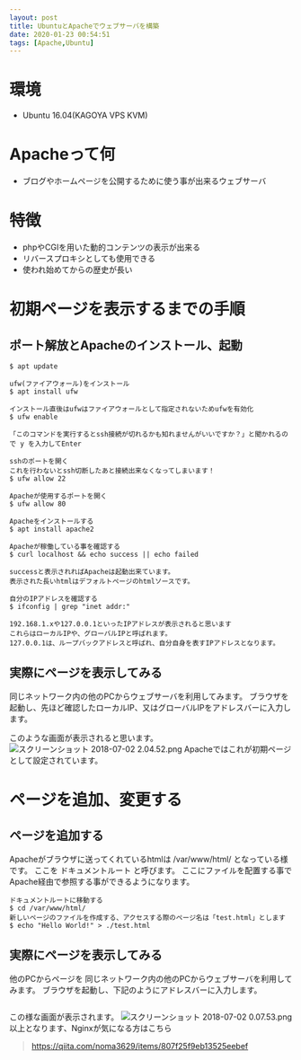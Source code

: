 ```yaml
---
layout: post
title: UbuntuとApacheでウェブサーバを構築
date: 2020-01-23 00:54:51
tags: [Apache,Ubuntu]
---
```


# 環境

- Ubuntu 16.04(KAGOYA VPS KVM)

# Apacheって何
- ブログやホームページを公開するために使う事が出来るウェブサーバ

# 特徴
- phpやCGIを用いた動的コンテンツの表示が出来る
- リバースプロキシとしても使用できる
- 使われ始めてからの歴史が長い

# 初期ページを表示するまでの手順
## ポート解放とApacheのインストール、起動
```
$ apt update

ufw(ファイアウォール)をインストール
$ apt install ufw

インストール直後はufwはファイアウォールとして指定されないためufwを有効化
$ ufw enable

「このコマンドを実行するとssh接続が切れるかも知れませんがいいですか？」と聞かれるので y を入力してEnter

sshのポートを開く
これを行わないとssh切断したあと接続出来なくなってしまいます！
$ ufw allow 22

Apacheが使用するポートを開く
$ ufw allow 80

Apacheをインストールする
$ apt install apache2

Apacheが稼働している事を確認する
$ curl localhost && echo success || echo failed

successと表示されればApacheは起動出来ています。
表示された長いhtmlはデフォルトページのhtmlソースです。

自分のIPアドレスを確認する
$ ifconfig | grep "inet addr:"

192.168.1.xや127.0.0.1といったIPアドレスが表示されると思います
これらはローカルIPや、グローバルIPと呼ばれます。
127.0.0.1は、ループバックアドレスと呼ばれ、自分自身を表すIPアドレスとなります。
```

## 実際にページを表示してみる
同じネットワーク内の他のPCからウェブサーバを利用してみます。
ブラウザを起動し、先ほど確認したローカルIP、又はグローバルIPをアドレスバーに入力します。

このような画面が表示されると思います。
![スクリーンショット 2018-07-02 2.04.52.png](https://qiita-image-store.s3.amazonaws.com/0/266455/3ffbc0f8-a777-8a56-1fdb-6d4a7d984857.png)
Apacheではこれが初期ページとして設定されています。

# ページを追加、変更する
## ページを追加する
Apacheがブラウザに送ってくれているhtmlは /var/www/html/ となっている様です。
ここを ドキュメントルート と呼びます。
ここにファイルを配置する事でApache経由で参照する事ができるようになります。
```
ドキュメントルートに移動する
$ cd /var/www/html/
新しいページのファイルを作成する、アクセスする際のページ名は「test.html」とします
$ echo "Hello World!" > ./test.html
```

## 実際にページを表示してみる
他のPCからページを
同じネットワーク内の他のPCからウェブサーバを利用してみます。
ブラウザを起動し、下記のようにアドレスバーに入力します。
```IPアドレス/test.html
```

この様な画面が表示されます。
![スクリーンショット 2018-07-02 0.07.53.png](https://qiita-image-store.s3.amazonaws.com/0/266455/a7714f81-4a06-a4f4-4d12-09b361f9d3d1.png)
以上となります、Nginxが気になる方はこちら
> https://qiita.com/noma3629/items/807f25f9eb13525eebef

